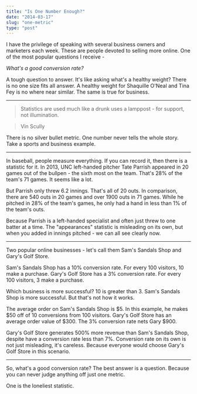 ```yaml
---
title: "Is One Number Enough?"
date: "2014-03-17"
slug: "one-metric"
type: "post"
---
```


I have the privilege of speaking with several business owners and marketers each week. These are people devoted to selling more online. One of the most popular questions I receive -  

*What's a good conversion rate?*

A tough question to answer. It's like asking what's a healthy weight? There is no one size fits all answer. A healthy weight for Shaquille O'Neal and Tina Fey is no where near similar. The same is true for business. 

* * * 

> Statistics are used much like a drunk uses a lamppost - for support, not illumination.

> Vin Scully


There is no silver bullet metric.  One number never tells the whole story. Take a sports and business example. 

* * * 

In baseball, people measure everything. If you can record it, then there is a statistic for it. In 2013, UNC left-handed pitcher Tate Parrish appeared in 20 games out of the bullpen - the sixth most on the team. That's 28% of the team's 71 games. It seems like a lot.   

But Parrish only threw 6.2 innings. That's all of 20 outs. In comparison, there are 540 outs in 20 games and over 1900 outs in 71 games. While he pitched in 28% of the team's games, he only had a hand in less than 1% of the team's outs. 

Because Parrish is a left-handed specialist and often just threw to one batter at a time. The "appearances" statistic is misleading on its own, but when you added in innings pitched - we can all see clearly now. 
* * * 
Two popular online businesses - let's call them Sam's Sandals Shop and Gary's Golf Store. 

Sam's Sandals Shop has a 10% conversion rate. For every 100 visitors, 10 make a purchase. Gary's Golf Store has a 3% conversion rate. For every 100 visitors, 3 make a purchase. 

Which business is more successful? 10 is greater than 3. Sam's Sandals Shop is more successful. But that's not how it works. 

The average order on Sam's Sandals Shop is $5. In this example, he makes $50 off of 10 conversions from 100 visitors. Gary's Golf Store has an average order value of $300. The 3% conversion rate nets Gary $900. 

Gary's Golf Store generates 500% more revenue than Sam's Sandals Shop, despite have a conversion rate less than 7%. Conversion rate on its own is not just misleading, it's careless. Because everyone would choose Gary's Golf Store in this scenario. 

* * * 
So, what's a good conversion rate? The best answer is a question. Because you can never judge anything off just one metric. 

One is the loneliest statistic. 
